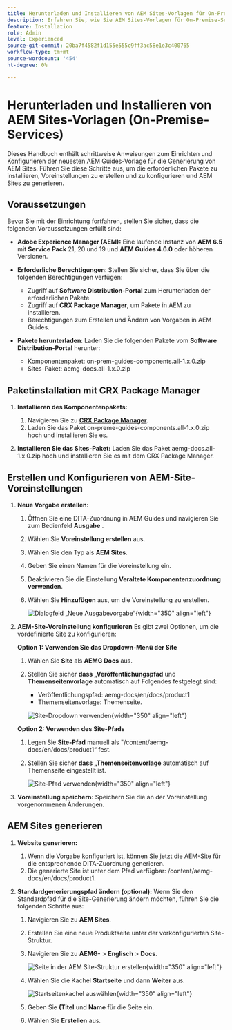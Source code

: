 ```yaml
---
title: Herunterladen und Installieren von AEM Sites-Vorlagen für On-Premise-Services
description: Erfahren Sie, wie Sie AEM Sites-Vorlagen für On-Premise-Services herunterladen und installieren
feature: Installation
role: Admin
level: Experienced
source-git-commit: 20ba7f4582f1d155e555c9ff3ac58e1e3c400765
workflow-type: tm+mt
source-wordcount: '454'
ht-degree: 0%

---
```


# Herunterladen und Installieren von AEM Sites-Vorlagen (On-Premise-Services)

Dieses Handbuch enthält schrittweise Anweisungen zum Einrichten und Konfigurieren der neuesten AEM Guides-Vorlage für die Generierung von AEM Sites. Führen Sie diese Schritte aus, um die erforderlichen Pakete zu installieren, Voreinstellungen zu erstellen und zu konfigurieren und AEM Sites zu generieren.

## Voraussetzungen

Bevor Sie mit der Einrichtung fortfahren, stellen Sie sicher, dass die folgenden Voraussetzungen erfüllt sind:

- **Adobe Experience Manager (AEM):** Eine laufende Instanz von **AEM 6.5** mit **Service Pack** 21, 20 und 19 und **AEM Guides 4.6.0** oder höheren Versionen.

- **Erforderliche Berechtigungen**: Stellen Sie sicher, dass Sie über die folgenden Berechtigungen verfügen:

   - Zugriff auf **Software Distribution-Portal** zum Herunterladen der erforderlichen Pakete
   - Zugriff auf **CRX Package Manager**, um Pakete in AEM zu installieren.
   - Berechtigungen zum Erstellen und Ändern von Vorgaben in AEM Guides.

- **Pakete herunterladen**: Laden Sie die folgenden Pakete vom **Software Distribution-Portal** herunter:

   - Komponentenpaket: on-prem-guides-components.all-1.x.0.zip
   - Sites-Paket: aemg-docs.all-1.x.0.zip

## Paketinstallation mit CRX Package Manager

1. **Installieren des Komponentenpakets:**
   1. Navigieren Sie zu [**CRX Package Manager**](http://<your-aem-instance>/crx/packmgr).
   2. Laden Sie das Paket on-preme-guides-components.all-1.x.0.zip hoch und installieren Sie es.

2. **Installieren Sie das Sites-Paket:** Laden Sie das Paket aemg-docs.all-1.x.0.zip hoch und installieren Sie es mit dem CRX Package Manager.


## Erstellen und Konfigurieren von AEM-Site-Voreinstellungen

1. **Neue Vorgabe erstellen:**
   1. Öffnen Sie eine DITA-Zuordnung in AEM Guides und navigieren Sie zum Bedienfeld **Ausgabe** .
   2. Wählen Sie **Voreinstellung erstellen** aus.
   3. Wählen Sie den Typ als **AEM Sites**.
   4. Geben Sie einen Namen für die Voreinstellung ein.
   5. Deaktivieren Sie die Einstellung **Veraltete Komponentenzuordnung verwenden**.
   6. Wählen Sie **Hinzufügen** aus, um die Voreinstellung zu erstellen.

      ![Dialogfeld „Neue Ausgabevorgabe“](/help/product-guide/knowledge-base/kb-articles/assets/publishing/new-output-preset.png){width="350" align="left"}


2. **AEM-Site-Voreinstellung konfigurieren** Es gibt zwei Optionen, um die vordefinierte Site zu konfigurieren:

   **Option 1: Verwenden Sie das Dropdown-Menü der Site**

   1. Wählen Sie **Site** als **AEMG Docs** aus.
   2. Stellen Sie sicher **dass „Veröffentlichungspfad** und **Themenseitenvorlage** automatisch auf Folgendes festgelegt sind:
      - Veröffentlichungspfad: aemg-docs/en/docs/product1
      - Themenseitenvorlage: Themenseite.

      ![Site-Dropdown verwenden](/help/product-guide/knowledge-base/kb-articles/assets/publishing/use-site-dropdown.png){width="350" align="left"}

   **Option 2: Verwenden des Site-Pfads**

   1. Legen Sie **Site-Pfad** manuell als &quot;/content/aemg-docs/en/docs/product1“ fest.
   2. Stellen Sie sicher **dass „Themenseitenvorlage** automatisch auf Themenseite eingestellt ist.

      ![Site-Pfad verwenden](/help/product-guide/knowledge-base/kb-articles/assets/publishing/use-site-path.png){width="350" align="left"}

3. **Voreinstellung speichern:** Speichern Sie die an der Voreinstellung vorgenommenen Änderungen.

## AEM Sites generieren

1. **Website generieren:**
   1. Wenn die Vorgabe konfiguriert ist, können Sie jetzt die AEM-Site für die entsprechende DITA-Zuordnung generieren.
   2. Die generierte Site ist unter dem Pfad verfügbar: /content/aemg-docs/en/docs/product1.
2. **Standardgenerierungspfad ändern (optional):** Wenn Sie den Standardpfad für die Site-Generierung ändern möchten, führen Sie die folgenden Schritte aus:

   1. Navigieren Sie zu **AEM Sites**.
   2. Erstellen Sie eine neue Produktseite unter der vorkonfigurierten Site-Struktur.
   3. Navigieren Sie zu **AEMG-** > **Englisch** > **Docs**.

      ![Seite in der AEM Site-Struktur erstellen ](/help/product-guide/knowledge-base/kb-articles/assets/publishing/create-new-page.png){width="350" align="left"}

   4. Wählen Sie die Kachel **Startseite** und dann **Weiter** aus.

      ![Startseitenkachel auswählen](/help/product-guide/knowledge-base/kb-articles/assets/publishing/home-page-tile.png){width="350" align="left"}

   5. Geben Sie **(Titel** und **Name** für die Seite ein.
   6. Wählen Sie **Erstellen** aus.

